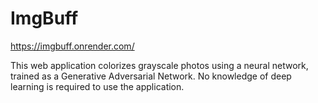# ImgBuff

https://imgbuff.onrender.com/

This web application colorizes grayscale photos using a neural network, trained as a Generative Adversarial Network. No knowledge of deep learning is required to use the application.
